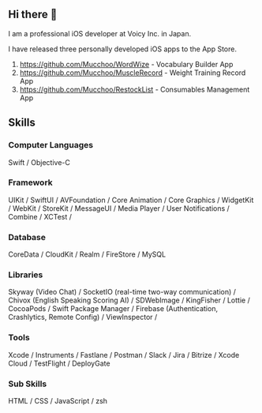 ## Hi there 👋
I am a professional iOS developer at Voicy Inc. in Japan.

I have released three personally developed iOS apps to the App Store.

1. https://github.com/Mucchoo/WordWize - Vocabulary Builder App
2. https://github.com/Mucchoo/MuscleRecord - Weight Training Record App
3. https://github.com/Mucchoo/RestockList - Consumables Management App

## Skills

### Computer Languages
Swift / Objective-C

### Framework
UIKit / SwiftUI / AVFoundation / Core Animation / Core Graphics / WidgetKit / WebKit / StoreKit / MessageUI / Media Player / User Notifications / Combine / XCTest / 

### Database
CoreData / CloudKit / Realm / FireStore / MySQL

### Libraries
Skyway (Video Chat) / SocketIO (real-time two-way communication) / Chivox (English Speaking Scoring AI) / SDWebImage / KingFisher / Lottie / CocoaPods / Swift Package Manager / Firebase (Authentication, Crashlytics, Remote Config) / ViewInspector / 

### Tools
Xcode / Instruments / Fastlane / Postman / Slack / Jira / Bitrize / Xcode Cloud / TestFlight / DeployGate

### Sub Skills
HTML / CSS / JavaScript / zsh
